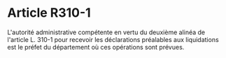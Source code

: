 # Article R310-1

L'autorité administrative compétente en vertu du deuxième alinéa de l'article L. 310-1 pour recevoir les déclarations préalables aux liquidations est le préfet du département où ces opérations sont prévues.
